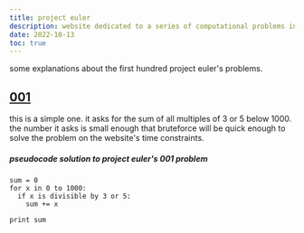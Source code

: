 ```yaml
---
title: project euler
description: website dedicated to a series of computational problems intended to be solved with computer programs.
date: 2022-10-13
toc: true
---
```


some explanations about the first hundred project euler's problems.

## [001](https://projecteuler.net/problem=1)

this is a simple one. it asks for the sum of all multiples of 3 or 5 below 1000. <br />
the number it asks is small enough that bruteforce will be quick enough to solve the problem on the website's time constraints.

##### pseudocode solution to project euler's 001 problem
```text
sum = 0
for x in 0 to 1000:
  if x is divisible by 3 or 5:
    sum += x

print sum
```